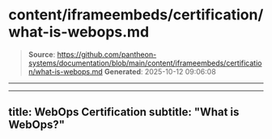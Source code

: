 # content/iframeembeds/certification/what-is-webops.md

> **Source**: https://github.com/pantheon-systems/documentation/blob/main/content/iframeembeds/certification/what-is-webops.md
> **Generated**: 2025-10-12 09:06:08

---

---
title: WebOps Certification
subtitle: "What is WebOps?"
---

<Partial file="certification-guide/what-is-webops.md" />
